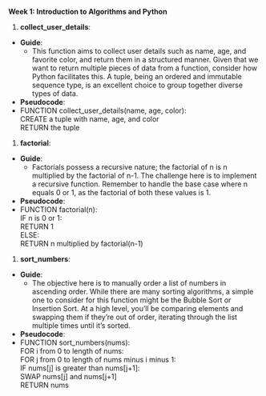 **Week 1: Introduction to Algorithms and Python**

1. **collect_user_details**:

- **Guide**:
  - This function aims to collect user details such as name, age, and favorite color, and return them in a structured manner. Given that we want to return multiple pieces of data from a function, consider how Python facilitates this. A tuple, being an ordered and immutable sequence type, is an excellent choice to group together diverse types of data.
- **Pseudocode**:
- FUNCTION collect_user_details(name, age, color):  
    CREATE a tuple with name, age, and color  
    RETURN the tuple

1. **factorial**:

- **Guide**:
  - Factorials possess a recursive nature; the factorial of n is n multiplied by the factorial of n-1. The challenge here is to implement a recursive function. Remember to handle the base case where n equals 0 or 1, as the factorial of both these values is 1.
- **Pseudocode**:
- FUNCTION factorial(n):  
    IF n is 0 or 1:  
    RETURN 1  
    ELSE:  
    RETURN n multiplied by factorial(n-1)

1. **sort_numbers**:

- **Guide**:
  - The objective here is to manually order a list of numbers in ascending order. While there are many sorting algorithms, a simple one to consider for this function might be the Bubble Sort or Insertion Sort. At a high level, you’ll be comparing elements and swapping them if they’re out of order, iterating through the list multiple times until it’s sorted.
- **Pseudocode**:
- FUNCTION sort_numbers(nums):  
    FOR i from 0 to length of nums:  
    FOR j from 0 to length of nums minus i minus 1:  
    IF nums\[j\] is greater than nums\[j+1\]:  
    SWAP nums\[j\] and nums\[j+1\]  
    RETURN nums